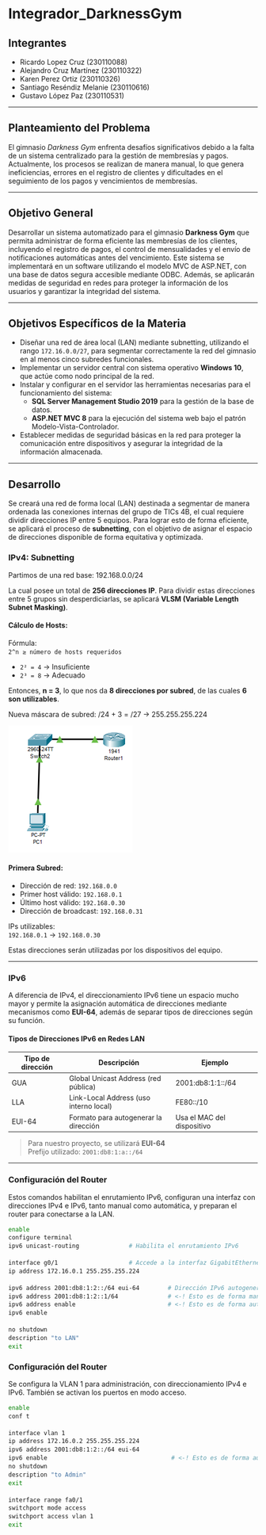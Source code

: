 # Integrador_DarknessGym

## Integrantes

- Ricardo Lopez Cruz (230110088)  
- Alejandro Cruz Martínez (230110322)  
- Karen Perez Ortiz (230110326)  
- Santiago Reséndiz Melanie (230110616)  
- Gustavo López Paz (230110531)  

---

## Planteamiento del Problema

El gimnasio *Darkness Gym* enfrenta desafíos significativos debido a la falta de un sistema centralizado para la gestión de membresías y pagos. Actualmente, los procesos se realizan de manera manual, lo que genera ineficiencias, errores en el registro de clientes y dificultades en el seguimiento de los pagos y vencimientos de membresías.

---

## Objetivo General

Desarrollar un sistema automatizado para el gimnasio **Darkness Gym** que permita administrar de forma eficiente las membresías de los clientes, incluyendo el registro de pagos, el control de mensualidades y el envío de notificaciones automáticas antes del vencimiento. Este sistema se implementará en un software utilizando el modelo MVC de ASP.NET, con una base de datos segura accesible mediante ODBC. Además, se aplicarán medidas de seguridad en redes para proteger la información de los usuarios y garantizar la integridad del sistema.

---

## Objetivos Específicos de la Materia

- Diseñar una red de área local (LAN) mediante subnetting, utilizando el rango `172.16.0.0/27`, para segmentar correctamente la red del gimnasio en al menos cinco subredes funcionales.
- Implementar un servidor central con sistema operativo **Windows 10**, que actúe como nodo principal de la red.
- Instalar y configurar en el servidor las herramientas necesarias para el funcionamiento del sistema:
  - **SQL Server Management Studio 2019** para la gestión de la base de datos.
  - **ASP.NET MVC 8** para la ejecución del sistema web bajo el patrón Modelo-Vista-Controlador.
- Establecer medidas de seguridad básicas en la red para proteger la comunicación entre dispositivos y asegurar la integridad de la información almacenada.

---

## Desarrollo

Se creará una red de forma local (LAN) destinada a segmentar de manera ordenada las conexiones internas del grupo de TICs 4B, el cual requiere dividir direcciones IP entre 5 equipos. Para lograr esto de forma eficiente, se aplicará el proceso de **subnetting**, con el objetivo de asignar el espacio de direcciones disponible de forma equitativa y optimizada.



### IPv4: Subnetting

Partimos de una red base:
192.168.0.0/24


La cual posee un total de **256 direcciones IP**. Para dividir estas direcciones entre 5 grupos sin desperdiciarlas, se aplicará **VLSM (Variable Length Subnet Masking)**.

#### Cálculo de Hosts:

Fórmula:  
`2^n ≥ número de hosts requeridos`

- `2² = 4` → Insuficiente  
- `2³ = 8` → Adecuado  

Entonces, **n = 3**, lo que nos da **8 direcciones por subred**, de las cuales **6 son utilizables**.

Nueva máscara de subred:
/24 + 3 = /27 → 255.255.255.224


![Topología de red](image.png)

#### Primera Subred:

- Dirección de red: `192.168.0.0`
- Primer host válido: `192.168.0.1`
- Último host válido: `192.168.0.30`
- Dirección de broadcast: `192.168.0.31`

IPs utilizables:  
`192.168.0.1` → `192.168.0.30`

Estas direcciones serán utilizadas por los dispositivos del equipo.

---

### IPv6


A diferencia de IPv4, el direccionamiento IPv6 tiene un espacio mucho mayor y permite la asignación automática de direcciones mediante mecanismos como **EUI-64**, además de separar tipos de direcciones según su función.

#### Tipos de Direcciones IPv6 en Redes LAN

| Tipo de dirección | Descripción                          | Ejemplo               |
|-------------------|--------------------------------------|------------------------|
| GUA               | Global Unicast Address (red pública) | 2001:db8:1:1::/64      |
| LLA               | Link-Local Address (uso interno local) | FE80::/10            |
| EUI-64            | Formato para autogenerar la dirección | Usa el MAC del dispositivo |

> Para nuestro proyecto, se utilizará **EUI-64**  
> Prefijo utilizado: `2001:db8:1:a::/64`

---

### Configuración del Router

Estos comandos habilitan el enrutamiento IPv6, configuran una interfaz con direcciones IPv4 e IPv6, tanto manual como automática, y preparan el router para conectarse a la LAN.

```bash
enable
configure terminal
ipv6 unicast-routing              # Habilita el enrutamiento IPv6

interface g0/1                    # Accede a la interfaz GigabitEthernet 0/1
ip address 172.16.0.1 255.255.255.224

ipv6 address 2001:db8:1:2::/64 eui-64        # Dirección IPv6 autogenerada (EUI-64)
ipv6 address 2001:db8:1:2::1/64              # <-! Esto es de forma manual
ipv6 address enable                          # <-! Esto es de forma automática 
ipv6 enable

no shutdown
description "to LAN"
exit
```

### Configuración del Router
Se configura la VLAN 1 para administración, con direccionamiento IPv4 e IPv6. También se activan los puertos en modo acceso.

```bash
enable
conf t

interface vlan 1
ip address 172.16.0.2 255.255.255.224
ipv6 address 2001:db8:1:2::/64 eui-64
ipv6 enable                                   # <-! Esto es de forma automática
no shutdown
description "to Admin"
exit

interface range fa0/1
switchport mode access
switchport access vlan 1
exit
```
